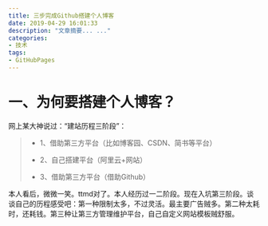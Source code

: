 ```yaml
---
title: 三步完成Github搭建个人博客
date: 2019-04-29 16:01:33
description: "文章摘要... ..."
categories: 
- 技术
tags:
- GitHubPages
---
```


# 一、为何要搭建个人博客？
网上某大神说过：“建站历程三阶段”：
> + 1、借助第三方平台（比如博客园、CSDN、简书等平台）
> - 2、自己搭建平台（阿里云+网站）
> + 3、借助第三方平台（借助Github）

本人看后，微微一笑。ttmd对了。本人经历过一二阶段。现在入坑第三阶段。谈谈自己的历程感受吧：第一种限制太多，不过灵活。最主要广告贼多。第二种太耗时，还耗钱。第三种让第三方管理维护平台，自己自定义网站模板贼舒服。
